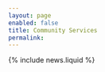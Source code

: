```yaml
---
layout: page
enabled: false
title: Community Services
permalink: 
---
```


{% include news.liquid %}

